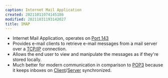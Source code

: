 ```yaml
---
caption: Internet Mail Application
created: 20211011074145186
modified: 20211031193142027
title: IMAP
---
```


- Internet Mail Application, operates on [Port 143](#Port%20143)
- Provides e-mail clients to retrieve e-mail messages from a mail server over a [TCP/IP](#TCP%2FIP) connection.
- Allows the end user to view and manipulate the messages as if they're stored locally.
- Much better for modern communication in comparison to [POP3](#POP3) because it keeps inboxes on [Client](#Client)/[Server](#Server) synchronized.
